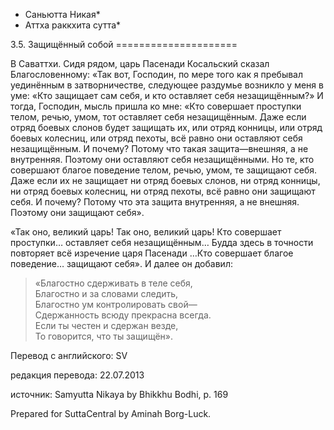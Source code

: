 * Саньютта Никая*
* Аттха раккхита сутта*

3\.5\. Защищённый собой
\=\=\=\=\=\=\=\=\=\=\=\=\=\=\=\=\=\=\=\=\=

В Саваттхи\. Сидя рядом, царь Пасенади Косальский сказал Благословенному: «Так вот, Господин, по мере того как я пребывал уединённым в затворничестве, следующее раздумье возникло у меня в уме: «Кто защищает сам себя, и кто оставляет себя незащищённым?» И тогда, Господин, мысль пришла ко мне: «Кто совершает проступки телом, речью, умом, тот оставляет себя незащищённым\. Даже если отряд боевых слонов будет защищать их, или отряд конницы, или отряд боевых колесниц, или отряд пехоты, всё равно они оставляют себя незащищённым\. И почему? Потому что такая защита—внешняя, а не внутренняя\. Поэтому они оставляют себя незащищёнными\. Но те, кто совершают благое поведение телом, речью, умом, те защищают себя\. Даже если их не защищает ни отряд боевых слонов, ни отряд конницы, ни отряд боевых колесниц, ни отряд пехоты, всё равно они защищают себя\. И почему? Потому что эта защита внутренняя, а не внешняя\. Поэтому они защищают себя»\.

«Так оно, великий царь\! Так оно, великий царь\! Кто совершает проступки… оставляет себя незащищённым… Будда здесь в точности повторяет всё изречение царя Пасенади …Кто совершает благое поведение… защищают себя»\. И далее он добавил:

> «Благостно сдерживать в теле себя,  
> Благостно и за словами следить,  
> Благостно ум контролировать свой—  
> Сдержанность всюду прекрасна всегда\.  
> Если ты честен и сдержан везде,  
> То говорится, что ты защищён»\.

Перевод с английского: SV

редакция перевода: 22\.07\.2013

источник: Samyutta Nikaya by Bhikkhu Bodhi, p\. 169

Prepared for SuttaCentral by Aminah Borg\-Luck\.